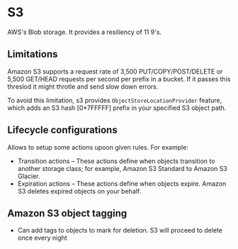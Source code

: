 # S3

AWS's Blob storage. It provides a resiliency of 11 9's.

## Limitations

Amazon S3 supports a request rate of 3,500 PUT/COPY/POST/DELETE or 5,500 GET/HEAD requests per second per prefix in a bucket.
If it passes this threslod it might throtle and send slow down errors.

To avoid this limitation, s3 provides `ObjectStoreLocationProvider` feature, which adds an S3 hash [0*7FFFFF] prefix in your specified S3 object path.

## Lifecycle configurations

Allows to setup some actions upoon given rules. For example:

* Transition actions – These actions define when objects transition to another storage class; for example, Amazon S3 Standard to Amazon S3 Glacier.
* Expiration actions – These actions define when objects expire. Amazon S3 deletes expired objects on your behalf.

## Amazon S3 object tagging

* Can add tags to objects to mark for deletion. S3 will proceed to delete once every night

